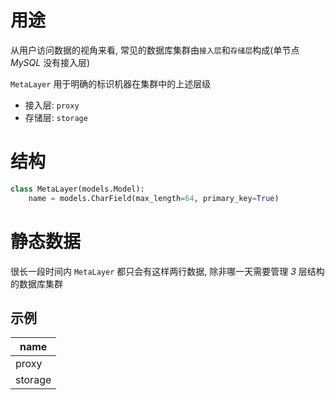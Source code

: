 # 用途
从用户访问数据的视角来看, 常见的数据库集群由`接入层`和`存储层`构成(单节点 _MySQL_ 没有接入层)

`MetaLayer` 用于明确的标识机器在集群中的上述层级
* 接入层: `proxy`
* 存储层: `storage`

# 结构

```python
class MetaLayer(models.Model):
    name = models.CharField(max_length=64, primary_key=True)
```

# 静态数据

很长一段时间内 `MetaLayer` 都只会有这样两行数据, 除非哪一天需要管理 _3_ 层结构的数据库集群

## 示例

| name    |
|---------|
| proxy   |
| storage |



